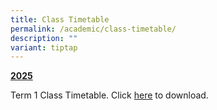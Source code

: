 ```yaml
---
title: Class Timetable
permalink: /academic/class-timetable/
description: ""
variant: tiptap
---
```

<p><strong><u>2025</u></strong>
</p>
<p>Term 1 Class Timetable. Click <a href="/files/2025_Sem_1_TT__Class_.pdf" rel="noopener noreferrer nofollow" target="_blank">here</a> to download.</p>
<p></p>
<p></p>
<p></p>
<p></p>